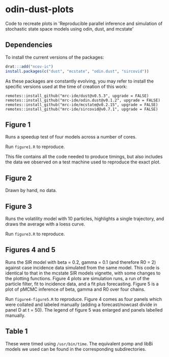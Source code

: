 # odin-dust-plots

Code to recreate plots in 'Reproducible parallel inference and simulation of stochastic state space models using odin, dust, and mcstate'

## Dependencies

To install the current versions of the packages:

```r
drat:::add("ncov-ic")
install.packages(c("dust", "mcstate", "odin.dust", "sircovid"))
```

As these packages are constantly evolving, you may refer to install the specific versions used at the time of creation of this work:

```
remotes::install_github("mrc-ide/dust@v0.5.3", upgrade = FALSE)
remotes::install_github("mrc-ide/odin.dust@v0.1.2", upgrade = FALSE)
remotes::install_github("mrc-ide/mcstate@v0.2.15", upgrade = FALSE)
remotes::install_github("mrc-ide/sircovid@v0.7.1", upgrade = FALSE)
```

## Figure 1

Runs a speedup test of four models across a number of cores.

Run `figure1.R` to reproduce.

This file contains all the code needed to produce timings, but also
includes the data we observed on a test machine used to reproduce the
exact plot.

## Figure 2

Drawn by hand, no data.

## Figure 3

Runs the volatility model with 10 particles, highlights a single
trajectory, and draws the average with a loess curve.

Run `figure3.R` to reproduce.

## Figures 4 and 5

Runs the SIR model with beta = 0.2, gamma = 0.1 (and therefore R0 = 2)
against case incidence data simulated from the same model. This code is
identical to that in the mcstate SIR models vignette, with some changes
to the plotting functions. Figure 4 plots are simulation runs, a run of the
particle filter, fit to incidence data, and a fit plus forecasting.
Figure 5 is a plot of pMCMC inference of beta, gamma and R0 over four
chains.

Run `figure4-figure5.R` to reproduce. Figure 4 comes as four panels
which were collated and labeled manually (adding a forecast/nowcast
divide in panel D at t = 50). The legend of figure 5 was enlarged and
panels labelled manually.

## Table 1

These were timed using `/usr/bin/time`. The equivalent pomp and libBi
models we used can be found in the corresponding subdirectories.
